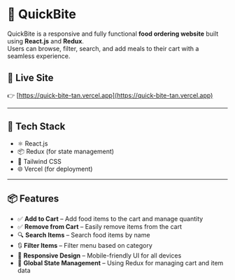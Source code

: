 # 🍔 QuickBite

QuickBite is a responsive and fully functional **food ordering website** built using **React.js** and **Redux**.  
Users can browse, filter, search, and add meals to their cart with a seamless experience.

## 🚀 Live Site

👉 [https://quick-bite-tan.vercel.app](https://quick-bite-tan.vercel.app)

---

## 🔧 Tech Stack

- ⚛️ React.js
- 📦 Redux (for state management)
- 💅 Tailwind CSS
- 🌐 Vercel (for deployment)

---

## 📦 Features

- ✅ **Add to Cart** – Add food items to the cart and manage quantity
- ✅ **Remove from Cart** – Easily remove items from the cart
- 🔍 **Search Items** – Search food items by name
- 🔃 **Filter Items** – Filter menu based on category 
- 📱 **Responsive Design** – Mobile-friendly UI for all devices
- 🔄 **Global State Management** – Using Redux for managing cart and item data
